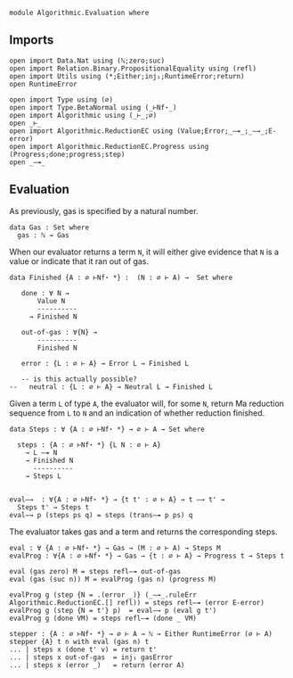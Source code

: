 ```
module Algorithmic.Evaluation where
```

## Imports

```
open import Data.Nat using (ℕ;zero;suc)
open import Relation.Binary.PropositionalEquality using (refl)
open import Utils using (*;Either;inj₁;RuntimeError;return)
open RuntimeError

open import Type using (∅)
open import Type.BetaNormal using (_⊢Nf⋆_)
open import Algorithmic using (_⊢_;∅)
open _⊢_
open import Algorithmic.ReductionEC using (Value;Error;_—↠_;_—→_;E-error)
open import Algorithmic.ReductionEC.Progress using  (Progress;done;progress;step)
open _—↠_
```

## Evaluation

As previously, gas is specified by a natural number.
```
data Gas : Set where
  gas : ℕ → Gas
```
When our evaluator returns a term `N`, it will either give evidence that
`N` is a value or indicate that it ran out of gas.
```
data Finished {A : ∅ ⊢Nf⋆ *} :  (N : ∅ ⊢ A) →  Set where

   done : ∀ N → 
       Value N
       ----------
     → Finished N

   out-of-gas : ∀{N} → 
       ----------
       Finished N

   error : {L : ∅ ⊢ A} → Error L → Finished L

   -- is this actually possible?
--   neutral : {L : ∅ ⊢ A} → Neutral L → Finished L
```
Given a term `L` of type `A`, the evaluator will, for some `N`, return
Ma reduction sequence from `L` to `N` and an indication of whether
reduction finished.
```
data Steps : ∀ {A : ∅ ⊢Nf⋆ *} → ∅ ⊢ A → Set where

  steps : {A : ∅ ⊢Nf⋆ *} {L N : ∅ ⊢ A}
    → L —↠ N
    → Finished N
      ----------
    → Steps L


```

```
eval—→  : ∀{A : ∅ ⊢Nf⋆ *} → {t t' : ∅ ⊢ A} → t —→ t' →
  Steps t' → Steps t
eval—→ p (steps ps q) = steps (trans—↠ p ps) q
```

The evaluator takes gas and a term and returns the corresponding steps.
```
eval : ∀ {A : ∅ ⊢Nf⋆ *} → Gas → (M : ∅ ⊢ A) → Steps M
evalProg : ∀{A : ∅ ⊢Nf⋆ *} → Gas → {t : ∅ ⊢ A} → Progress t → Steps t

eval (gas zero) M = steps refl—↠ out-of-gas
eval (gas (suc n)) M = evalProg (gas n) (progress M)

evalProg g (step {N = .(error _)} (_—→_.ruleErr Algorithmic.ReductionEC.[] refl)) = steps refl—↠ (error E-error)
evalProg g (step {N = t'} p)  = eval—→ p (eval g t')
evalProg g (done VM) = steps refl—↠ (done _ VM)

stepper : {A : ∅ ⊢Nf⋆ *} → ∅ ⊢ A → ℕ → Either RuntimeError (∅ ⊢ A)
stepper {A} t n with eval (gas n) t
... | steps x (done t' v) = return t'
... | steps x out-of-gas  = inj₁ gasError
... | steps x (error _)   = return (error A)

```
 